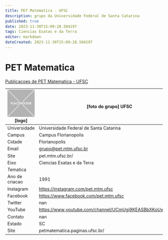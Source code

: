 ```yaml
---
title: PET Matematica - UFSC
description: grupo da Universidade Federal de Santa Catarina
published: true
date: 2023-11-30T15:09:28.504197
tags: Ciencias Exatas e da Terra
editor: markdown
dateCreated: 2023-11-30T15:09:28.504197
---
```


# PET Matematica

[Publicacoes de PET Matematica - UFSC](/atividade/81PETMatematicaUFSC/feed.md)

| ![placeholder.png](/placeholder.png) [logo] | [foto do grupo] UFSC         |
| ------------------------------------------- | ------------------------------------------------- |
| Universidade                                | Universidade Federal de Santa Catarina      |
| Campus                                      | Campus Florianopolis            |
| Cidade                                      | Florianopolis             |
| Email                                       | grupo@pet.mtm.ufsc.br             |
| Site                                        | pet.mtm.ufsc.br/              |
| Eixo                                        | Ciencias Exatas e da Terra              |
| Tematica                                    |           |
| Ano de criacao                              | 1991        |
| Instagram                                   | https://instagram.com/pet.mtm.ufsc         |
| Facebook                                    | https://www.facebook.com/pet.mtm.ufsc          |
| Twitter                                     | nan           |
| YouTube                                     | https://www.youtube.com/channel/UCmUgi9KEASBbXKoUxEdpJ4w           |
| Contato                                     | nan         |
| Estado                                      |  SC            |
| Site                                        | petmatematica.paginas.ufsc.br/ |
